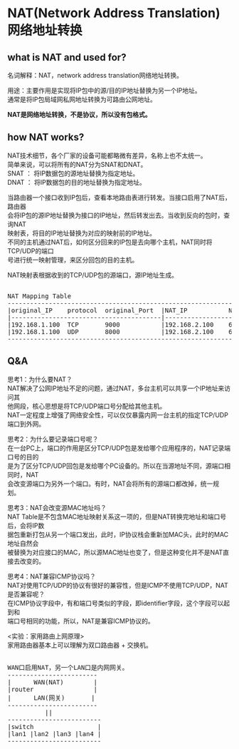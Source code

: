# NAT(Network Address Translation)网络地址转换      
  
## what is NAT and used for?  
名词解释：NAT，network address translation网络地址转换。  
  
用途：主要作用是实现将IP包中的源/目的IP地址替换为另一个IP地址。  
通常是将IP包局域网私网地址转换为可路由公网地址。  
  
**NAT是网络地址转换，不是协议，所以没有包格式。**  
  
## how NAT works?  
NAT技术细节，各个厂家的设备可能都略微有差异，名称上也不太统一。      
简单来说，可以将所有的NAT分为SNAT和DNAT。      
SNAT ： 将IP数据包的源地址替换为指定地址。      
DNAT ： 将IP数据包的目的地址替换为指定地址。      
  
当路由器一个接口收到IP包后，查看本地路由表进行转发。当接口启用了NAT后，路由器  
会将IP包的源IP地址替换为接口的IP地址，然后转发出去。当收到反向的包时，查询NAT  
映射表，将目的IP地址替换为对应的映射前的IP地址。  
不同的主机通过NAT后，如何区分回来的IP包是去向哪个主机，NAT同时将TCP/UDP的端口  
号进行统一映射管理，来区分回包的目的主机。  
  
NAT映射表根据收到的TCP/UDP包的源端口，源IP地址生成。  
<pre>  
NAT Mapping Table  
-------------------------------------------------------------------  
|original_IP    protocol  original_Port  |NAT_IP           NAT_Port  
|----------------------------------------|----------------------------  
|192.168.1.100  TCP       9000           |192.168.2.100    6000  
|192.168.1.100  UDP       8000           |192.168.2.100    6001  
--------------------------------------------------------------------  
</pre>  
    
## Q&A
思考1：为什么要NAT？    
NAT解决了公网IP地址不足的问题，通过NAT，多台主机可以共享一个IP地址来访问其    
他网段，核心思想是将TCP/UDP端口号分配给其他主机。    
NAT一定程度上增强了网络安全性，可以仅仅暴露内网一台主机的指定TCP/UDP端口到外网。    
    
思考2：为什么要记录端口号呢？      
在一台PC上，端口的作用是区分TCP/UDP包是发给哪个应用程序的，NAT记录端口号的目的      
是为了区分TCP/UDP回包是发给哪个PC设备的。所以在当源地址不同，源端口相同时，NAT      
会改变源端口为另外一个端口。有时，NAT会将所有的源端口都改掉，统一规划。      
    
思考3：NAT会改变源MAC地址吗？      
NAT Table是不包含MAC地址映射关系这一项的，但是NAT转换完地址和端口号后，会将IP数      
据包重新打包从另一个端口发出，此时，IP协议栈会重新加MAC头，此时的MAC地址自然会      
被替换为对应接口的MAC，所以源MAC地址也变了，但是这种变化并不是NAT直接去改变的。        
    
思考4：NAT兼容ICMP协议吗？    
NAT对使用TCP/UDP的协议有很好的兼容性，但是ICMP不使用TCP/UDP，NAT是否兼容呢？    
在ICMP协议字段中，有和端口号类似的字段，即identifier字段，这个字段可以起到和    
端口号相同的功能，所以，NAT是兼容ICMP协议的。    
    
<实验：家用路由上网原理>      
家用路由器基本上可以理解为双口路由器 + 交换机。  
<pre>  
WAN口启用NAT，另一个LAN口是内网网关。  
------------------------  
|      WAN(NAT)        |  
|router                |  
|      LAN(网关)       |  
------------------------  
          ||  
-------------------------  
|switch                 |  
|lan1 |lan2 |lan3 |lan4 |  
-------------------------  
</pre>  
